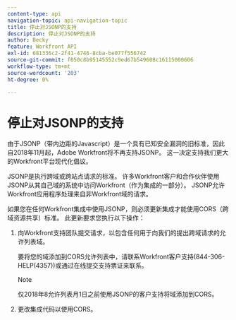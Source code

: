 ```yaml
---
content-type: api
navigation-topic: api-navigation-topic
title: 停止对JSONP的支持
description: 停止对JSONP的支持
author: Becky
feature: Workfront API
exl-id: 681336c2-2f41-4746-8cba-be077f556742
source-git-commit: f050c8b95145552c9ed67b549608c16115000606
workflow-type: tm+mt
source-wordcount: '203'
ht-degree: 0%

---
```


# 停止对JSONP的支持

由于JSONP（带内边距的Javascript）是一个具有已知安全漏洞的旧标准，因此自2018年11月起，Adobe Workfront将不再支持JSONP。 这一决定支持我们更大的Workfront平台现代化倡议。

JSONP是执行跨域或跨站点请求的标准。 许多Workfront客户和合作伙伴使用JSONP从其自己域的系统中访问Workfront（作为集成的一部分）。 JSONP允许Workfront应用程序处理来自非Workfront域的请求。

如果您在任何Workfront集成中使用JSONP，则必须更新集成才能使用CORS（跨域资源共享）标准。 此更新要求您执行以下操作：

1. 向Workfront支持团队提交请求，以包含任何用于向我们的提出跨域请求的允许列表域。

   要将您的域添加到CORS允许列表中，请联系Workfront客户支持(844-306-HELP(4357))或通过在线提交支持票证来联系。

   >[!NOTE]
   >
   >仅2018年8允许列表月1日之前使用JSONP的客户支持将域添加到CORS。


1. 更改集成代码以使用CORS。
